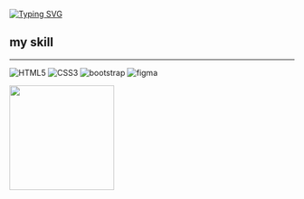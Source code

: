 [![Typing SVG](https://readme-typing-svg.herokuapp.com?size=26&duration=2500&pause=800&color=00C2FF&center=true&vCenter=true&width=600&lines=Hi+There!+I'm+Alireza+👋;Welcome+to+my+GitHub;Always+learning+🚀)](https://git.io/typing-svg)

## my skill
___
![HTML5](https://img.shields.io/badge/HTML5-E34F26?style=for-the-badge&logo=html5&logoColor=white) ![CSS3](https://img.shields.io/badge/CSS3-1572B6?style=for-the-badge&logo=css3&logoColor=white) ![bootstrap](https://img.shields.io/badge/Bootstrap-563D7C?style=for-the-badge&logo=bootstrap&logoColor=white) ![figma](https://img.shields.io/badge/Figma-F24E1E?style=for-the-badge&logo=figma&logoColor=white)

<a href="http://www.coffeete.ir/alirezabagherzade">
  <img src="http://www.coffeete.ir/images/buttons/lemonchiffon.png" width="185" />
</a>
